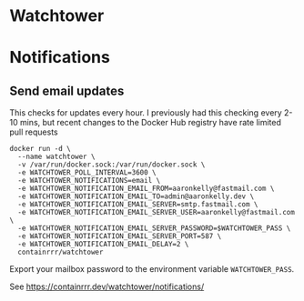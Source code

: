 # Watchtower

# Notifications

## Send email updates

This checks for updates every hour. I previously had this checking every 2-10 mins, but recent changes to the Docker Hub registry have rate limited pull requests

```
docker run -d \
  --name watchtower \
  -v /var/run/docker.sock:/var/run/docker.sock \
  -e WATCHTOWER_POLL_INTERVAL=3600 \
  -e WATCHTOWER_NOTIFICATIONS=email \
  -e WATCHTOWER_NOTIFICATION_EMAIL_FROM=aaronkelly@fastmail.com \
  -e WATCHTOWER_NOTIFICATION_EMAIL_TO=admin@aaronkelly.dev \
  -e WATCHTOWER_NOTIFICATION_EMAIL_SERVER=smtp.fastmail.com \
  -e WATCHTOWER_NOTIFICATION_EMAIL_SERVER_USER=aaronkelly@fastmail.com \
  -e WATCHTOWER_NOTIFICATION_EMAIL_SERVER_PASSWORD=$WATCHTOWER_PASS \
  -e WATCHTOWER_NOTIFICATION_EMAIL_SERVER_PORT=587 \
  -e WATCHTOWER_NOTIFICATION_EMAIL_DELAY=2 \
  containrrr/watchtower
  ```
  
Export your mailbox password to the environment variable `WATCHTOWER_PASS`. 

See https://containrrr.dev/watchtower/notifications/